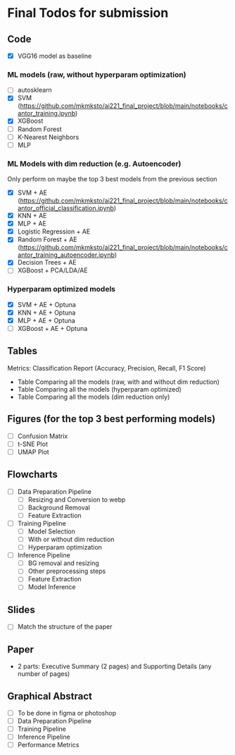 # Final Todos for submission

## Code

- [x] VGG16 model as baseline

### ML models (raw, without hyperparam optimization)

- [ ] autosklearn
- [x] SVM (https://github.com/mkmksto/ai221_final_project/blob/main/notebooks/cantor_training.ipynb)
- [x] XGBoost
- [ ] Random Forest
- [ ] K-Nearest Neighbors
- [ ] MLP

### ML Models with dim reduction (e.g. Autoencoder)

Only perform on maybe the top 3 best models from the previous section

- [x] SVM + AE (https://github.com/mkmksto/ai221_final_project/blob/main/notebooks/cantor_official_classification.ipynb)
- [x] KNN + AE
- [x] MLP + AE
- [x] Logistic Regression + AE
- [x] Random Forest + AE (https://github.com/mkmksto/ai221_final_project/blob/main/notebooks/cantor_training_autoencoder.ipynb)
- [x] Decision Trees + AE
- [ ] XGBoost + PCA/LDA/AE

### Hyperparam optimized models

- [x] SVM + AE + Optuna
- [x] KNN + AE + Optuna
- [x] MLP + AE + Optuna
- [ ] XGBoost + AE + Optuna

## Tables

Metrics: Classification Report (Accuracy, Precision, Recall, F1 Score)

- Table Comparing all the models (raw, with and without dim reduction)
- Table Comparing all the models (hyperparam optimized)
- Table Comparing all the models (dim reduction only)

## Figures (for the top 3 best performing models)

- [ ] Confusion Matrix
- [ ] t-SNE Plot
- [ ] UMAP Plot

## Flowcharts

- [ ] Data Preparation Pipeline
  - [ ] Resizing and Conversion to webp
  - [ ] Background Removal
  - [ ] Feature Extraction
- [ ] Training Pipeline
  - [ ] Model Selection
  - [ ] With or without dim reduction
  - [ ] Hyperparam optimization
- [ ] Inference Pipeline
  - [ ] BG removal and resizing
  - [ ] Other preprocessing steps
  - [ ] Feature Extraction
  - [ ] Model Inference

## Slides

- [ ] Match the structure of the paper

## Paper

- 2 parts: Executive Summary (2 pages) and Supporting Details (any number of pages)

## Graphical Abstract

- [ ] To be done in figma or photoshop
- [ ] Data Preparation Pipeline
- [ ] Training Pipeline
- [ ] Inference Pipeline
- [ ] Performance Metrics
